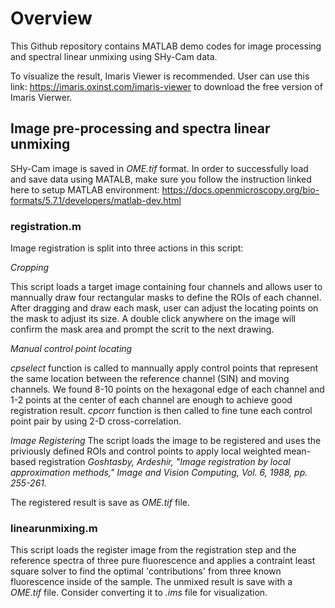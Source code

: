 # Overview 
This Github repository contains MATLAB demo codes for image processing and spectral linear unmixing
using SHy-Cam data.

To visualize the result, Imaris Viewer is recommended. User can use this link:
https://imaris.oxinst.com/imaris-viewer
to download the free version of Imaris Vierwer.


## Image pre-processing and spectra linear unmixing

SHy-Cam image is saved in *OME.tif* format. In order to successfully
load and save data using MATALB, make sure you follow the instruction linked here
to setup MATLAB environment:
https://docs.openmicroscopy.org/bio-formats/5.7.1/developers/matlab-dev.html

### registration.m

Image registration is split into three actions in this script:

*Cropping*

This script loads a target image containing four channels and allows user
to mannually draw four rectangular masks to define the ROIs of each channel.
After dragging and draw each mask, user can adjust the locating points on the 
mask to adjust its size.  A double click anywhere on the image will confirm
the mask area and prompt the scrit to the next drawing.

*Manual control point locating*

*cpselect* function is called to mannually apply control points that represent
the same location between the reference channel (SIN) and moving channels. We found
8-10 points on the hexagonal edge of each channel and 1-2 points at the center of
each channel are enough to achieve good registration result. *cpcorr* function is 
then called to fine tune each control point pair by using 2-D cross-correlation.

*Image Registering*
The script loads the image to be registered and uses the priviously defined ROIs
and control points to apply local weighted mean-based registration
*Goshtasby, Ardeshir, "Image registration by local approximation methods," Image and Vision Computing, Vol. 6, 1988, pp. 255-261.*

The registered result is save as *OME.tif* file.


### linearunmixing.m

This script loads the register image from the registration step and the reference
spectra of three pure fluorescence and applies a contraint least square solver
to find the optimal 'contributions' from three known fluorescence inside of 
the sample. The unmixed result is save with a *OME.tif* file. Consider converting
it to *.ims* file for visualization.  




 